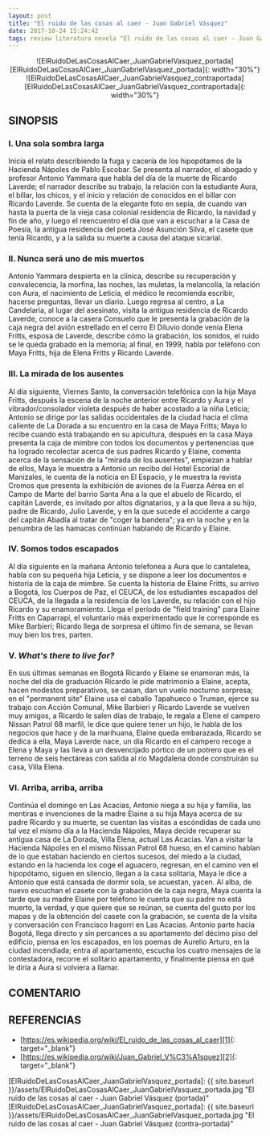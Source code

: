 ```yaml
---
layout: post
title: "El ruido de las cosas al caer - Juan Gabriel Vásquez"
date: 2017-10-24 15:24:42
tags: review literatura novela "El ruido de las cosas al caer - Juan Gabriel Vásquez" "El ruido de las cosas al caer" "Juan Gabriel Vásquez" ElRuidoDeLasCosasAlCaer_JuanGabrielVásquez ElRuidoDeLasCosasAlCaer_JuanGabrielVasquez ElRuidoDeLasCosasAlCaer JuanGabrielVásquez JuanGabrielVasquez
---
```




<div style="text-align:center" markdown="1">
![ElRuidoDeLasCosasAlCaer_JuanGabrielVasquez_portada][ElRuidoDeLasCosasAlCaer_JuanGabrielVasquez_portada]{: width="30%"}
![ElRuidoDeLasCosasAlCaer_JuanGabrielVasquez_contraportada][ElRuidoDeLasCosasAlCaer_JuanGabrielVasquez_contraportada]{: width="30%"}
</div>



## SINOPSIS

### I. Una sola sombra larga
Inicia el relato describiendo la fuga y cacería de los hipopótamos de la Hacienda Nápoles de Pablo Escobar. Se presenta al narrador, el abogado y profesor Antonio Yammara que habla del día de la muerte de Ricardo Laverde; el narrador describe su trabajo, la relación con la estudiante Aura, el billar, los chicos, y el inicio y relación de conocidos en el billar con Ricardo Laverde. Se cuenta de la elegante foto en sepia, de cuando van hasta la puerta de la vieja casa colonial residencia de Ricardo, la navidad y fin de año, y luego el reencuentro el día que van a escuchar a la Casa de Poesía, la antigua residencia del poeta José Asunción Silva, el casete que tenía Ricardo, y a la salida su muerte a causa del ataque sicarial.

### II. Nunca será uno de mis muertos
Antonio Yammara despierta en la clínica, describe su recuperación y convalecencia, la morfina, las noches, las muletas, la melancolía, la relación con Aura, el nacimiento de Leticia, el médico le recomienda escribir, hacerse preguntas, llevar un diario. Luego regresa al centro, a La Candelaria, al lugar del asesinato, visita la antigua residencia de Ricardo Laverde, conoce a la casera Consuelo que le presenta la grabación de la caja negra del avión estrellado en el cerro El Diluvio donde venía Elena Fritts, esposa de Laverde, describe cómo la grabación, los sonidos, el ruido se le queda grabado en la memoria; al final, en 1999, habla por teléfono con Maya Fritts, hija de Elena Fritts y Ricardo Laverde.

### III. La mirada de los ausentes
Al día siguiente, Viernes Santo, la conversación telefónica con la hija Maya Fritts, después la escena de la noche anterior entre Ricardo y Aura y el vibrador/consolador violeta después de haber acostado a la niña Leticia; Antonio se dirige por las salidas occidentales de la ciudad hacia el clima caliente de La Dorada a su encuentro en la casa de Maya Fritts; Maya lo recibe cuando está trabajando en su apicultura, después en la casa Maya presenta la caja de mimbre con todos los documentos y pertenencias que ha logrado recolectar acerca de sus padres Ricardo y Elaine, comenta acerca de la sensación de la "mirada de los ausentes", empiezan a hablar de ellos, Maya le muestra a Antonio un recibo del Hotel Escorial de Manizales, le cuenta de la noticia en El Espacio, y le muestra la revista Cromos que presenta la exhibición de aviones de la Fuerza Aérea en el Campo de Marte del barrio Santa Ana a la que el abuelo de Ricardo, el capitán Laverde, es invitado por altos dignatarios, y a la que lleva a su hijo, padre de Ricardo, Julio Laverde, y en la que sucede el accidente a cargo del capitán Abadía al tratar de "coger la bandera"; ya en la noche y en la penumbra de las hamacas continúan hablando de Ricardo y Elaine.

### IV. Somos todos escapados
Al día siguiente en la mañana Antonio telefonea a Aura que lo cantaletea, habla con su pequeña hija Leticia, y se dispone a leer los documentos e historia de la caja de mimbre. Se cuenta la historia de Elaine Fritts, su arrivo a Bogotá, los Cuerpos de Paz, el CEUCA, de los estudiantes escapados del CEUCA, de la llegada a la residencia de los Laverde, su relación con el hijo Ricardo y su enamoramiento. Llega el período de "field training" para Elaine Fritts en Caparrapí, el voluntario más experimentado que le corresponde es Mike Barbieri; Ricardo llega de sorpresa el último fin de semana, se llevan muy bien los tres, parten.

### V. *What's there to live for?*
En sus últimas semanas en Bogotá Ricardo y Elaine se enamoran más, la noche del día de graduación Ricardo le pide matrimonio a Elaine, acepta, hacen modestos preparativos, se casan, dan un vuelo nocturno sorpresa; en el "permanent site" Elaine usa el caballo Tapahueco o Truman, ejerce su trabajo con Acción Comunal, Mike Barbieri y Ricardo Laverde se vuelven muy amigos, a Ricardo le salen días de trabajo, le regala a Elene el campero Nissan Patrol 68 marfil, le dice que quiere tener un hijo, le habla de los negocios que hace y de la marihuana, Elaine queda embarazada, Ricardo se dedica a ella, Maya Laverde nace, un día Ricardo en el campero recoge a Elena y Maya y las lleva a un desvencijado pórtico de un potrero que es el terreno de seis hectáreas con salida al río Magdalena donde construirán su casa, Villa Elena.

### VI. Arriba, arriba, arriba
Continúa el domingo en Las Acacias, Antonio niega a su hija y familia, las mentiras e invenciones de la madre Elaine a su hija Maya acerca de su padre Ricardo y su muerte, se cuentan las visitas a escóndidas de cada uno tal vez el mismo día a la Hacienda Nápoles, Maya decide recuperar su antigua casa de La Dorada, Villa Elena, actual Las Acacias. Van a visitar la Hacienda Nápoles en el mismo Nissan Patrol 68 hueso, en el camino hablan de lo que estaban haciendo en ciertos sucesos, del miedo a la ciudad, estando en la hacienda los coge el aguacero, regresan, en el camino ven el hipopótamo, siguen en silencio, llegan a la casa solitaria, Maya le dice a Antonio que está cansada de dormir sola, se acuestan, yacen. Al alba, de nuevo escuchan el casete con la grabación de la caja negra, Maya cuenta la tarde que su madre Elaine por teléfono le cuenta que su padre no está muerto, la verdad, y que quiere que se reúnan, se cuenta del gusto por los mapas y de la obtención del casete con la grabación, se cuenta de la visita y conversación con Francisco Iragorri en Las Acacias. Antonio parte hacia Bogotá, llega directo y sin percances a su apartamento del décimo piso del edificio, piensa en los escapados, en los poemas de Aurelio Arturo, en la ciudad incendiada; entra al apartamento, escucha los cuatro mensajes de la contestadora, recorre el solitario apartamento, y finalmente piensa en qué le diría a Aura si volviera a llamar.



## COMENTARIO



## REFERENCIAS
* [https://es.wikipedia.org/wiki/El_ruido_de_las_cosas_al_caer][1]{: target="_blank"}
* [https://es.wikipedia.org/wiki/Juan_Gabriel_V%C3%A1squez][2]{: target="_blank"}



[1]: https://es.wikipedia.org/wiki/El_ruido_de_las_cosas_al_caer
[2]: https://es.wikipedia.org/wiki/Juan_Gabriel_V%C3%A1squez



[ElRuidoDeLasCosasAlCaer_JuanGabrielVasquez_portada]: {{ site.baseurl }}/assets/ElRuidoDeLasCosasAlCaer_JuanGabrielVasquez_portada.jpg "El ruido de las cosas al caer - Juan Gabriel Vásquez (portada)"
[ElRuidoDeLasCosasAlCaer_JuanGabrielVasquez_portada]: {{ site.baseurl }}/assets/ElRuidoDeLasCosasAlCaer_JuanGabrielVasquez_portada.jpg "El ruido de las cosas al caer - Juan Gabriel Vásquez (contra-portada)"
